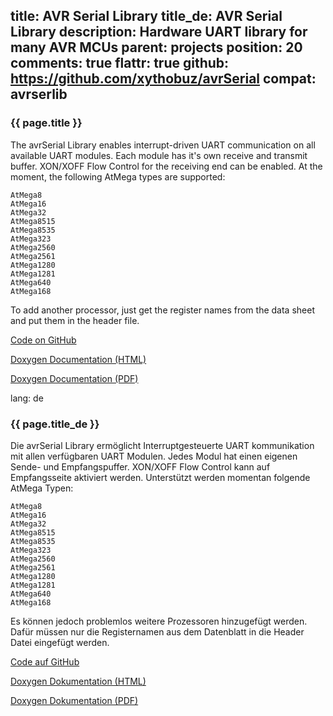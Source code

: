 title: AVR Serial Library
title_de: AVR Serial Library
description: Hardware UART library for many AVR MCUs
parent: projects
position: 20
comments: true
flattr: true
github: https://github.com/xythobuz/avrSerial
compat: avrserlib
---

### {{ page.title }}

The avrSerial Library enables interrupt-driven UART communication on all available UART modules. Each module has it's own receive and transmit buffer. XON/XOFF Flow Control for the receiving end can be enabled. At the moment, the following AtMega types are supported:

    AtMega8
    AtMega16
    AtMega32
    AtMega8515
    AtMega8535
    AtMega323
    AtMega2560
    AtMega2561
    AtMega1280
    AtMega1281
    AtMega640
    AtMega168

To add another processor, just get the register names from the data sheet and put them in the header file.

[Code on GitHub][1]

[Doxygen Documentation (HTML)][2]

[Doxygen Documentation (PDF)][3]

 [1]: https://github.com/xythobuz/avrSerial
 [2]: http://www.xythobuz.org/avrserial/
 [3]: http://www.xythobuz.org/avrserial.pdf

lang: de

### {{ page.title_de }}

Die avrSerial Library ermöglicht Interruptgesteuerte UART kommunikation mit allen verfügbaren UART Modulen. Jedes Modul hat einen eigenen Sende- und Empfangspuffer. XON/XOFF Flow Control kann auf Empfangsseite aktiviert werden. Unterstützt werden momentan folgende AtMega Typen:

    AtMega8
    AtMega16
    AtMega32
    AtMega8515
    AtMega8535
    AtMega323
    AtMega2560
    AtMega2561
    AtMega1280
    AtMega1281
    AtMega640
    AtMega168

Es können jedoch problemlos weitere Prozessoren hinzugefügt werden. Dafür müssen nur die Registernamen aus dem Datenblatt in die Header Datei eingefügt werden.

[Code auf GitHub][1]

[Doxygen Dokumentation (HTML)][2]

[Doxygen Dokumentation (PDF)][3]

 [1]: https://github.com/xythobuz/avrSerial
 [2]: http://www.xythobuz.org/avrserial/
 [3]: http://www.xythobuz.org/avrserial.pdf
